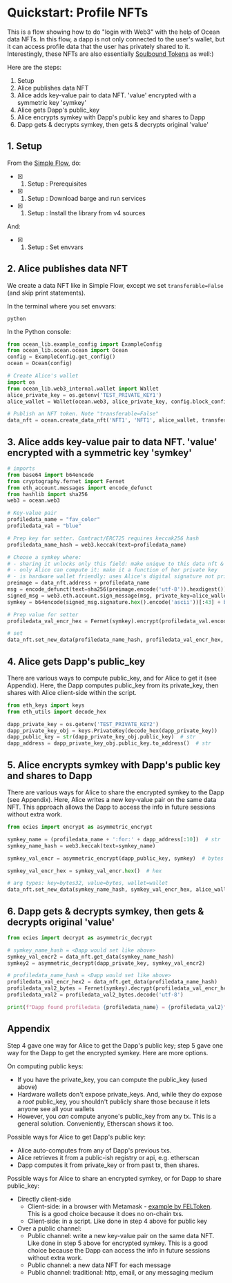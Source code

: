 <!--
Copyright 2022 Ocean Protocol Foundation
SPDX-License-Identifier: Apache-2.0
-->

# Quickstart: Profile NFTs

This is a flow showing how to do "login with Web3" with the help of Ocean data NFTs. In this flow, a dapp is not only connected to the user's wallet, but it can access profile data that the user has privately shared to it. Interestingly, these NFTs are also essentially [Soulbound Tokens](https://papers.ssrn.com/sol3/Delivery.cfm/SSRN_ID4105763_code1186331.pdf?abstractid=4105763&mirid=1) as well:)

Here are the steps:

1. Setup
2. Alice publishes data NFT
3. Alice adds key-value pair to data NFT. 'value' encrypted with a symmetric key 'symkey'
4. Alice gets Dapp's public_key
5. Alice encrypts symkey with Dapp's public key and shares to Dapp
6. Dapp gets & decrypts symkey, then gets & decrypts original 'value'

## 1. Setup

From the [Simple Flow](data-nfts-and-datatokens-flow.md), do:
- [x] 1. Setup : Prerequisites
- [x] 1. Setup : Download barge and run services
- [x] 1. Setup : Install the library from v4 sources

And:
- [x] 1. Setup : Set envvars

## 2. Alice publishes data NFT

We create a data NFT like in Simple Flow, except we set `transferable=False` (and skip print statements).

In the terminal where you set envvars:

```console
python
```

In the Python console:
```python
from ocean_lib.example_config import ExampleConfig
from ocean_lib.ocean.ocean import Ocean
config = ExampleConfig.get_config()
ocean = Ocean(config)

# Create Alice's wallet
import os
from ocean_lib.web3_internal.wallet import Wallet
alice_private_key = os.getenv('TEST_PRIVATE_KEY1')
alice_wallet = Wallet(ocean.web3, alice_private_key, config.block_confirmations, config.transaction_timeout)

# Publish an NFT token. Note "transferable=False"
data_nft = ocean.create_data_nft('NFT1', 'NFT1', alice_wallet, transferable=False)
```

## 3. Alice adds key-value pair to data NFT. 'value' encrypted with a symmetric key 'symkey'

```python
# imports
from base64 import b64encode
from cryptography.fernet import Fernet
from eth_account.messages import encode_defunct
from hashlib import sha256
web3 = ocean.web3

# Key-value pair
profiledata_name = "fav_color"
profiledata_val = "blue"

# Prep key for setter. Contract/ERC725 requires keccak256 hash
profiledata_name_hash = web3.keccak(text=profiledata_name)

# Choose a symkey where:
# - sharing it unlocks only this field: make unique to this data nft & field
# - only Alice can compute it: make it a function of her private key
# - is hardware wallet friendly: uses Alice's digital signature not private key
preimage = data_nft.address + profiledata_name
msg = encode_defunct(text=sha256(preimage.encode('utf-8')).hexdigest())
signed_msg = web3.eth.account.sign_message(msg, private_key=alice_wallet.private_key)
symkey = b64encode(signed_msg.signature.hex().encode('ascii'))[:43] + b'='  # bytes

# Prep value for setter
profiledata_val_encr_hex = Fernet(symkey).encrypt(profiledata_val.encode('utf-8')).hex()

# set
data_nft.set_new_data(profiledata_name_hash, profiledata_val_encr_hex, alice_wallet)
```

## 4. Alice gets Dapp's public_key

There are various ways to compute public_key, and for Alice to get it (see Appendix). Here, the Dapp computes public_key from its private_key, then shares with Alice client-side within the script.

```python
from eth_keys import keys
from eth_utils import decode_hex

dapp_private_key = os.getenv('TEST_PRIVATE_KEY2')
dapp_private_key_obj = keys.PrivateKey(decode_hex(dapp_private_key))
dapp_public_key = str(dapp_private_key_obj.public_key)  # str
dapp_address = dapp_private_key_obj.public_key.to_address()  # str
```

## 5. Alice encrypts symkey with Dapp's public key and shares to Dapp

There are various ways for Alice to share the encrypted symkey to the Dapp (see Appendix). Here, Alice writes a new key-value pair on the same data NFT. This approach allows the Dapp to access the info in future sessions without extra work.

```python
from ecies import encrypt as asymmetric_encrypt

symkey_name = (profiledata_name + ':for:' + dapp_address[:10])  # str
symkey_name_hash = web3.keccak(text=symkey_name)

symkey_val_encr = asymmetric_encrypt(dapp_public_key, symkey)  # bytes

symkey_val_encr_hex = symkey_val_encr.hex()  # hex

# arg types: key=bytes32, value=bytes, wallet=wallet
data_nft.set_new_data(symkey_name_hash, symkey_val_encr_hex, alice_wallet)
```

## 6. Dapp gets & decrypts symkey, then gets & decrypts original 'value'

```python
from ecies import decrypt as asymmetric_decrypt

# symkey_name_hash = <Dapp would set like above>
symkey_val_encr2 = data_nft.get_data(symkey_name_hash)
symkey2 = asymmetric_decrypt(dapp_private_key, symkey_val_encr2)

# profiledata_name_hash = <Dapp would set like above>
profiledata_val_encr_hex2 = data_nft.get_data(profiledata_name_hash)
profiledata_val2_bytes = Fernet(symkey).decrypt(profiledata_val_encr_hex2)
profiledata_val2 = profiledata_val2_bytes.decode('utf-8')

print(f"Dapp found profiledata {profiledata_name} = {profiledata_val2}")
```


## Appendix

Step 4 gave one way for Alice to get the Dapp's public key; step 5 gave one way for the Dapp to get the encrypted symkey. Here are more options.

On computing public keys:
- If you have the private_key, you can compute the public_key (used above)
- Hardware wallets don't expose private_keys. And, while they do expose a _root_ public_key, you shouldn't publicly share those because it lets anyone see all your wallets
- However, you _can_ compute anyone's public_key from any tx. This is a general solution. Conveniently, Etherscan shows it too.

Possible ways for Alice to get Dapp's public key:
- Alice auto-computes from any of Dapp's previous txs.
- Alice retrieves it from a public-ish registry or api, e.g. etherscan
- Dapp computes it from private_key or from past tx, then shares.

Possible ways for Alice to share an encrypted symkey, or for Dapp to share public_key:
- Directly client-side
  - Client-side: in a browser with Metamask - [example by FELToken](https://betterprogramming.pub/exchanging-encrypted-data-on-blockchain-using-metamask-a2e65a9a896c). This is a good choice because it does no on-chain txs.
  - Client-side: in a script. Like done in step 4 above for public key
- Over a public channel:
  - Public channel: write a new key-value pair on the same data NFT. Like done in step 5 above for encrypted symkey. This is a good choice because the Dapp can access the info in future sessions without extra work.
  - Public channel: a new data NFT for each message
  - Public channel: traditional: http, email, or any messaging medium


